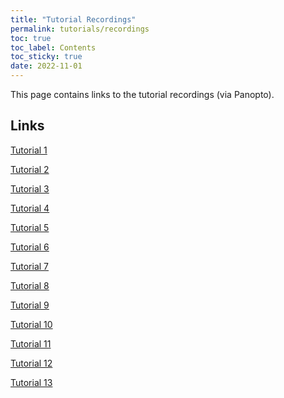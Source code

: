 ```yaml
---
title: "Tutorial Recordings"
permalink: tutorials/recordings
toc: true
toc_label: Contents
toc_sticky: true
date: 2022-11-01
---
```


This page contains links to the tutorial recordings (via Panopto). 

## Links

<!-- ### Winter 2020-21 [Recommended] -->

[Tutorial 1](https://panoptotech.cloud.panopto.eu/Panopto/Pages/Viewer.aspx?id=53c4d462-c197-4d87-b839-ac63011cddb8)

[Tutorial 2](https://panoptotech.cloud.panopto.eu/Panopto/Pages/Viewer.aspx?id=1a73f113-767e-4dc4-8afc-ac63011e79eb)

[Tutorial 3](https://panoptotech.cloud.panopto.eu/Panopto/Pages/Viewer.aspx?id=d04e4344-b78f-4e0c-ae94-ac6a00d13ac6)

[Tutorial 4](https://panoptotech.cloud.panopto.eu/Panopto/Pages/Viewer.aspx?id=785bdfdc-b2cd-4e54-94be-ac71010aeda7)

[Tutorial 5](https://panoptotech.cloud.panopto.eu/Panopto/Pages/Viewer.aspx?id=6c24672d-dce4-416f-bb8a-ac7800d63482)

[Tutorial 6](https://panoptotech.cloud.panopto.eu/Panopto/Pages/Viewer.aspx?id=4183ef66-0f81-4d57-ad3b-ac7f00eaed30)

[Tutorial 7](https://panoptotech.cloud.panopto.eu/Panopto/Pages/Viewer.aspx?id=265447c8-cd2c-419b-b400-ac86011c2e16)

[Tutorial 8](https://panoptotech.cloud.panopto.eu/Panopto/Pages/Viewer.aspx?id=fcc1ebbe-1254-4f7f-8e0f-ac8d00e0e32c)

[Tutorial 9](https://panoptotech.cloud.panopto.eu/Panopto/Pages/Viewer.aspx?id=6ccb5dae-a3a5-4493-9ca6-ac9b00d6220b)

[Tutorial 10](https://panoptotech.cloud.panopto.eu/Panopto/Pages/Viewer.aspx?id=85a68bdf-4059-4bac-9ca5-aca200d13009)

[Tutorial 11](https://panoptotech.cloud.panopto.eu/Panopto/Pages/Viewer.aspx?id=0cc4b152-23d1-4c82-aa44-aca900d0b55f)

[Tutorial 12](https://panoptotech.cloud.panopto.eu/Panopto/Pages/Viewer.aspx?id=18b5552b-f3ca-41dc-99ed-acb000ef0f45)

[Tutorial 13](https://panoptotech.cloud.panopto.eu/Panopto/Pages/Viewer.aspx?id=00596ed9-b5dd-4390-ae1b-acb700dd5b40)

<!-- 
### Winter 2021-22

[Tutorial 1](https://panoptotech.cloud.panopto.eu/Panopto/Pages/Viewer.aspx?id=53c4d462-c197-4d87-b839-ac63011cddb8)

[Tutorial 2](https://panoptotech.cloud.panopto.eu/Panopto/Pages/Viewer.aspx?id=0c966272-13a5-4290-941f-addc00bba336)

[Tutorial 3](https://panoptotech.cloud.panopto.eu/Panopto/Pages/Viewer.aspx?id=52ad11c0-9d52-4314-81b6-ade00033e764)

[Tutorial 4](https://panoptotech.cloud.panopto.eu/Panopto/Pages/Viewer.aspx?id=c91326b0-41a6-48b9-95a2-ade40103ccd0)

[Tutorial 5](https://panoptotech.cloud.panopto.eu/Panopto/Pages/Viewer.aspx?id=80cd8475-18a8-48aa-bcb1-adef00931270)

[Tutorial 6](https://panoptotech.cloud.panopto.eu/Panopto/Pages/Viewer.aspx?id=d9e8320c-e9c9-4bc6-b5b3-adfc00559007)

[Tutorial 7](https://panoptotech.cloud.panopto.eu/Panopto/Pages/Viewer.aspx?id=028621fa-2bba-4520-819a-ae1801462812)

[Tutorial 8](https://panoptotech.cloud.panopto.eu/Panopto/Pages/Viewer.aspx?id=6ccb5dae-a3a5-4493-9ca6-ac9b00d6220b)

[Tutorial 9](https://panoptotech.cloud.panopto.eu/Panopto/Pages/Viewer.aspx?id=eb7aca02-e30c-409d-8f31-ae18014697a6)

[Tutorial 10](https://panoptotech.cloud.panopto.eu/Panopto/Pages/Viewer.aspx?id=7d6eebac-411a-4d13-a574-ae1c00f1340b)
 -->